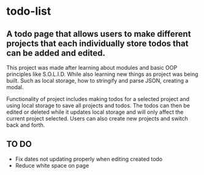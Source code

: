 # todo-list

## A todo page that allows users to make different projects that each individually store todos that can be added and edited.

This project was made after learning about modules and basic OOP principles like S.O.L.I.D. While also learning new things as project was being built. Such as local storage, how to stringify and parse JSON, creating a modal.

Functionality of project includes making todos for a selected project and using local storage to save all projects and todos. The todos can then be edited or deleted while it updates local storage and will only affect the current project selected. Users can also create new projects and switch back and forth.

## TO DO

- Fix dates not updating properly when editing created todo
- Reduce white space on page
